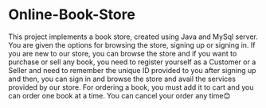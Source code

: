 # Online-Book-Store
This project implements a book store, created using Java and MySql server.
You are given the options for browsing the store, signing up or signing in.
If you are new to our store, you can browse the store and if you want to purchase or sell any book, you need to register yourself as a Customer or a Seller and need to remember the unique ID provided to you after signing up and then, you can sign in and browse the store and avail the services provided by our store.
For ordering a book, you must add it to cart and you can order
 one book at a time. You can cancel your order any time😊
